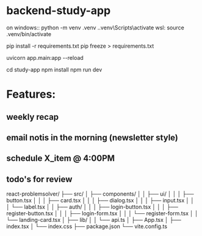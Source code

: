 # backend-study-app

on windows::
python -m venv .venv
.\.venv\Scripts\activate
wsl: source .venv/bin/activate

pip install -r requirements.txt
pip freeze > requirements.txt

uvicorn app.main:app --reload

cd study-app
npm install
npm run dev


# Features:
## weekly recap
## email notis in the morning (newsletter style)
## schedule X_item @ 4:00PM
## todo's for review


react-problemsolver/
├── src/
│   ├── components/
│   │   ├── ui/
│   │   │   ├── button.tsx
│   │   │   ├── card.tsx
│   │   │   ├── dialog.tsx
│   │   │   ├── input.tsx
│   │   │   └── label.tsx
│   │   ├── auth/
│   │   │   ├── login-button.tsx
│   │   │   ├── register-button.tsx
│   │   │   ├── login-form.tsx
│   │   │   └── register-form.tsx
│   │   └── landing-card.tsx
│   ├── lib/
│   │   └── api.ts
│   ├── App.tsx
│   ├── index.tsx
│   └── index.css
├── package.json
└── vite.config.ts